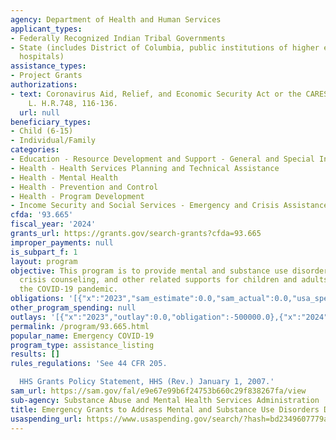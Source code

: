 ```yaml
---
agency: Department of Health and Human Services
applicant_types:
- Federally Recognized Indian Tribal Governments
- State (includes District of Columbia, public institutions of higher education and
  hospitals)
assistance_types:
- Project Grants
authorizations:
- text: Coronavirus Aid, Relief, and Economic Security Act or the CARES Act. Pub.
    L. H.R.748, 116-136.
  url: null
beneficiary_types:
- Child (6-15)
- Individual/Family
categories:
- Education - Resource Development and Support - General and Special Interest Organizations
- Health - Health Services Planning and Technical Assistance
- Health - Mental Health
- Health - Prevention and Control
- Health - Program Development
- Income Security and Social Services - Emergency and Crisis Assistance
cfda: '93.665'
fiscal_year: '2024'
grants_url: https://grants.gov/search-grants?cfda=93.665
improper_payments: null
is_subpart_f: 1
layout: program
objective: This program is to provide mental and substance use disorder treatment,
  crisis counseling, and other related supports for children and adults impacted by
  the COVID-19 pandemic.
obligations: '[{"x":"2023","sam_estimate":0.0,"sam_actual":0.0,"usa_spending_actual":-9503341.66},{"x":"2024","sam_estimate":0.0,"sam_actual":0.0,"usa_spending_actual":-45588386.87},{"x":"2025","sam_estimate":0.0,"sam_actual":0.0,"usa_spending_actual":-30999.9}]'
other_program_spending: null
outlays: '[{"x":"2023","outlay":0.0,"obligation":-500000.0},{"x":"2024","outlay":0.0,"obligation":0.0},{"x":"2025","outlay":0.0,"obligation":0.0}]'
permalink: /program/93.665.html
popular_name: Emergency COVID-19
program_type: assistance_listing
results: []
rules_regulations: 'See 44 CFR 205.

  HHS Grants Policy Statement, HHS (Rev.) January 1, 2007.'
sam_url: https://sam.gov/fal/e9e67e99b6f24753b660c29f838267fa/view
sub-agency: Substance Abuse and Mental Health Services Administration
title: Emergency Grants to Address Mental and Substance Use Disorders During COVID-19
usaspending_url: https://www.usaspending.gov/search/?hash=bd2349607779a2f43e12edec490f55ef
---
```

